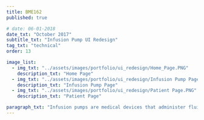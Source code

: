 ```yaml
---
title: BME162
published: true

# date: 06-01-2018
date_txt: "October 2017"
subtitle_txt: "Infusion Pump UI Redesign"
tag_txt: "technical"
order: 13

image_list:
  - img_txt: "../assets/images/portfolio/ui_redesign/Home_Page.PNG"
    description_txt: "Home Page"
  - img_txt: "../assets/images/portfolio/ui_redesign/Infusion Pump Page.PNG"
    description_txt: "Infusion Pump Page"
  - img_txt: "../assets/images/portfolio/ui_redesign/Patient Page.PNG"
    description_txt: "Patient Page"    

paragraph_txt: "Infusion pumps are medical devices that administer fluids, usually containing drugs, into a person’s body for medical treatment or therapy. These systems have been found to suffer from various shortcomings in the human factors scope. A task analysis was performed, followed by an analysis of cognitive and physical factors concerning the infusion pumps. Results from examining the operator’s manual, pre-pump activities, the keypad design, visual shortcomings, alarms and alerts, and stress and workload were incorporated into a proposed redesign of the Alaris Model 8220 Masimo Set infusion pump. Key features of the redesign included a restructuring of the alert system, the integration with a mobile application, and an improved user interface that reduced the amount of errors. </br></br> Below are just a few of the sample images from the report."
---
```








